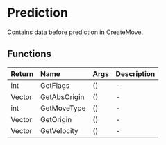 ﻿# Prediction

Contains data before prediction in CreateMove.

## Functions

| Return | Name | Args | Description |
| :--- | :--- | :--- | :--- |
| int | GetFlags | () | - |
| Vector | GetAbsOrigin | () | - |
| int | GetMoveType | () | - |
| Vector | GetOrigin | () | - |
| Vector | GetVelocity | () | - |